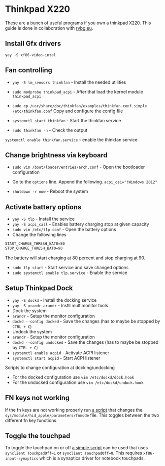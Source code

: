 # Thinkpad X220

These are a bunch of useful programs if you own a thinkpad X220.
This guide is done in collaboration with [rvbg.eu](https://wiki.rvbg.eu).

## Install Gfx drivers

`yay -S xf86-video-intel`

## Fan controlling

- `yay -S lm_sensors thinkfan` - Install the needed utilities

- `sudo modprobe thinkpad_acpi` - After that load the kernel module `thinkpad_acpi`

- `sudo cp /usr/share/doc/thinkfan/examples/thinkfan.conf.simple /etc/thinkfan.conf`
Copy and configure the config file

- `systemctl start thinkfan` - Start the thinkfan service

- `sudo thinkfan -n` - Check the output

`systemctl enable thinkfan.service` - enable the thinkfan service

## Change brightness via keyboard

- `sudo vim /boot/loader/entries/arch.conf` - Open the bootloader configuration
- Go to the `options` line.
Append the following.
`acpi_osi="!Windows 2012"`

- `shutdown -r now` - Reboot the system

## Activate battery options

- `yay -S tlp` - Install the service
- `yay -S acpi_call` - Enables battery charging stop at given capacity
- `sudo vim /etc/tlp.conf` - Open the battery options
- Change the following lines

```txt
START_CHARGE_THRESH_BAT0=80
STOP_CHARGE_THRESH_BAT0=90
```

The battery will start charging at 80 percent and stop charging at 90.

- `sudo tlp start` - Start service and save changed options
- `sudo systemctl enable tlp.service` - Enable the service

## Setup Thinkpad Dock

- `yay -S dockd` - Install the docking service
- `yay -S xrandr arandr` - Instll multimonitor tools
- Dock the system
- `arandr` - Setup the monitor configuration
- `dockd --config docked` - Save the changes (has to maybe be stopped by
`CTRL + C`)
- Undock the system
- `arandr` - Setup the monitor configuration
- `dockd --config undocked` - Save the changes (has to maybe be stopped by
`CTRL + C`)
- `systemctl enable acpid` - Activate ACPI listener
- `systemctl start acpid` - Start ACPI listener

Scripts to change configuration at docking/undocking

- For the docked configuration use `vim /etc/dockd/dock.hook`
- For the undocked configuration use `vim /etc/dockd/undock.hook`

## FN keys not working

If the fn keys are not working properly run
[a script](https://github.com/tiyn/dotfiles/blob/master/.local/bin/etc/fchange)
that changes the `sys/module/hid_apple/parameters/fnmode` file.
This toggles between the two different fn key functions.

## Toggle the touchpad

To toggle the touchpad on or off
[a simple script](https://github.com/tiyn/dotfiles/blob/master/.local/bin/tools/dwm/toggletouchpad)
can be used that uses `synclient TouchpadOff=1` or `synclient TouchpadOff=0`.
This requires `xf86-input-synaptics` which is a synaptics driver for
notebook touchpads.
